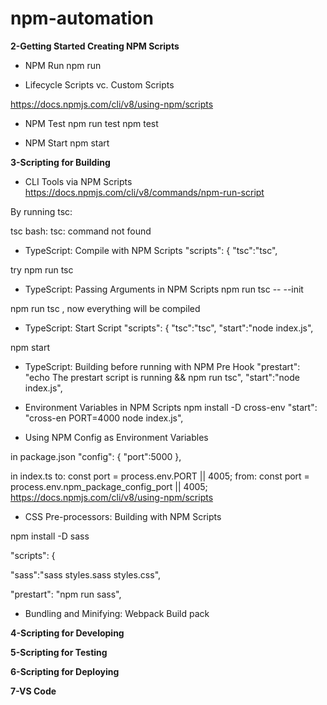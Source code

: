# npm-automation

**2-Getting Started Creating NPM Scripts**

- NPM Run
  npm run

- Lifecycle Scripts vc. Custom Scripts

https://docs.npmjs.com/cli/v8/using-npm/scripts

- NPM Test
  npm run test
  npm test

- NPM Start
  npm start

**3-Scripting for Building**



- CLI Tools via NPM Scripts
  https://docs.npmjs.com/cli/v8/commands/npm-run-script

By running tsc:

tsc
bash: tsc: command not found



- TypeScript: Compile with NPM Scripts
  "scripts": {
      "tsc":"tsc",

try 
npm run tsc



- TypeScript: Passing Arguments in  NPM Scripts
  npm run tsc -- --init

npm run tsc , now everything will be compiled

- TypeScript: Start Script
  "scripts": {
    "tsc":"tsc",
    "start":"node index.js",

npm start

- TypeScript: Building before running with NPM Pre Hook
  "prestart": "echo The prestart script is running && npm run tsc",
  "start":"node index.js",

- Environment Variables in NPM Scripts
  npm install -D cross-env
  "start": "cross-en PORT=4000 node index.js",

- Using NPM Config as Environment Variables

in package.json
"config": {
    "port":5000
  },

in index.ts
to: const port = process.env.PORT || 4005;
from: const port = process.env.npm_package_config_port || 4005;
https://docs.npmjs.com/cli/v8/using-npm/scripts

- CSS Pre-processors: Building with NPM Scripts

npm install -D sass



"scripts": {

  "sass":"sass styles.sass styles.css",

  "prestart": "npm run sass",



- Bundling and Minifying: Webpack Build pack





**4-Scripting for Developing**



**5-Scripting for Testing**



**6-Scripting for Deploying**



**7-VS Code**

